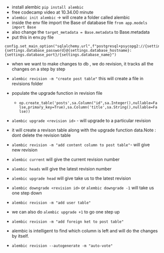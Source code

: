 - install alembic `pip install alembic`
- free codecamp video at 10.34.00 minute
- `alembic init alembic` -> will create a folder called alembic
- inside the env file import the Base of database file
`from app.models import Base`
- also change the `target_metadata = Base.metadata` to Base.metadata
- put this in env.py file 
```
config.set_main_option("sqlalchemy.url",f"postgresql+psycopg2://{settings.database_username}:{settings.database_password}@{settings.database_hostname}:{settings.database_port}/{settings.database_name}")
```

- when we want to make changes to db , we do revision, it tracks all the changes on a step by step
- `alembic revision -m "create post table"` this will create a file in revisions folder

- populate the upgrade function in revision file
    - `op.create_table('posts',sa.Column("id",sa.Integer(),nullable=False,primary_key=True),sa.Column('title',sa.String(),nullable=False))`
- `alembic upgrade <revision id>` - will upgrade to a particular revision
- it will create a revison table along with the upgrade function data.Note : dont delete the revision table
- `alembic revision -m "add content column to post table"`- will give new revision
- `alembic current` will give the current revision number
- `alembic heads` will give the latest revision number
- `alembic upgrade head` will give take us to the latest revision
- `alembic downgrade <revision id>` or `alembic downgrade -1` will take us one step down
- `alembic revision -m "add user table"`
- we can also do `alembic upgrade +1` to go one step up
- `alembic revision -m "add foreign ket to post table"`
- alembic is intelligent to find which column is left and will do the changes by itself.
- `alembic revision --autogenerate -m "auto-vote"`